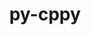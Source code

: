 ---
title: "py-cppy"
layout: cache
categories: [package, develop-2024-03-10]
meta: {"versions": ["1.2.1"], "compilers": ["apple-clang@=15.0.0", "gcc@=11.1.0", "gcc@=11.4.0", "gcc@=7.5.0", "gcc@=9.4.0", "oneapi@=2024.0.0"], "oss": ["ubuntu18.04", "ubuntu20.04", "ubuntu22.04", "ventura"], "platforms": ["darwin", "linux"], "targets": ["aarch64", "neoverse_v1", "neoverse_v2", "ppc64le", "x86_64_v3"], "stacks": ["data-vis-sdk", "e4s", "e4s-neoverse-v2", "e4s-neoverse_v1", "e4s-oneapi", "e4s-power", "e4s-rocm-external", "ml-darwin-aarch64-mps", "ml-linux-x86_64-cpu", "ml-linux-x86_64-cuda", "ml-linux-x86_64-rocm", "radiuss", "root"], "num_specs": 16, "num_specs_by_stack": {"ml-darwin-aarch64-mps": 1, "root": 16, "radiuss": 1, "e4s-power": 2, "data-vis-sdk": 2, "e4s-neoverse_v1": 2, "e4s-neoverse-v2": 2, "e4s": 3, "ml-linux-x86_64-rocm": 1, "ml-linux-x86_64-cpu": 1, "ml-linux-x86_64-cuda": 1, "e4s-rocm-external": 1, "e4s-oneapi": 2}}
spec_details: [{"hash": "khk4dtiw34faduzwhmz56jrqwg7jj4nv", "compiler": "apple-clang@=15.0.0", "versions": ["1.2.1"], "os": "ventura", "platform": "darwin", "target": "aarch64", "variants": ["build_system=python_pip"], "stacks": ["ml-darwin-aarch64-mps", "root"], "size": "-", "tarball": "https://binaries.spack.io/develop-2024-03-10/build_cache/darwin-ventura-aarch64/apple-clang-15.0.0/py-cppy-1.2.1/darwin-ventura-aarch64-apple-clang-15.0.0-py-cppy-1.2.1-khk4dtiw34faduzwhmz56jrqwg7jj4nv.spack"}, {"hash": "mfi4qqfgpw3ox6kbh54lpwgwccwxta4p", "compiler": "gcc@=7.5.0", "versions": ["1.2.1"], "os": "ubuntu18.04", "platform": "linux", "target": "x86_64_v3", "variants": ["build_system=python_pip"], "stacks": ["radiuss", "root"], "size": "-", "tarball": "https://binaries.spack.io/develop-2024-03-10/build_cache/linux-ubuntu18.04-x86_64_v3/gcc-7.5.0/py-cppy-1.2.1/linux-ubuntu18.04-x86_64_v3-gcc-7.5.0-py-cppy-1.2.1-mfi4qqfgpw3ox6kbh54lpwgwccwxta4p.spack"}, {"hash": "r6hwkzavsuh2xaz6ve5wskkfb35vob2a", "compiler": "gcc@=9.4.0", "versions": ["1.2.1"], "os": "ubuntu20.04", "platform": "linux", "target": "ppc64le", "variants": ["build_system=python_pip"], "stacks": ["e4s-power", "root"], "size": "-", "tarball": "https://binaries.spack.io/develop-2024-03-10/build_cache/linux-ubuntu20.04-ppc64le/gcc-9.4.0/py-cppy-1.2.1/linux-ubuntu20.04-ppc64le-gcc-9.4.0-py-cppy-1.2.1-r6hwkzavsuh2xaz6ve5wskkfb35vob2a.spack"}, {"hash": "duqe4kqomv6psczll3qnrli66emtsy3g", "compiler": "gcc@=9.4.0", "versions": ["1.2.1"], "os": "ubuntu20.04", "platform": "linux", "target": "ppc64le", "variants": ["build_system=python_pip"], "stacks": ["e4s-power", "root"], "size": "-", "tarball": "https://binaries.spack.io/develop-2024-03-10/build_cache/linux-ubuntu20.04-ppc64le/gcc-9.4.0/py-cppy-1.2.1/linux-ubuntu20.04-ppc64le-gcc-9.4.0-py-cppy-1.2.1-duqe4kqomv6psczll3qnrli66emtsy3g.spack"}, {"hash": "ufhepflgcbj2gklh6fg66dvrem6bebqs", "compiler": "gcc@=11.1.0", "versions": ["1.2.1"], "os": "ubuntu20.04", "platform": "linux", "target": "x86_64_v3", "variants": ["build_system=python_pip"], "stacks": ["data-vis-sdk", "root"], "size": "-", "tarball": "https://binaries.spack.io/develop-2024-03-10/build_cache/linux-ubuntu20.04-x86_64_v3/gcc-11.1.0/py-cppy-1.2.1/linux-ubuntu20.04-x86_64_v3-gcc-11.1.0-py-cppy-1.2.1-ufhepflgcbj2gklh6fg66dvrem6bebqs.spack"}, {"hash": "p6l5r77m5ysgz3qp6d32s6lrnv2nybjr", "compiler": "gcc@=11.1.0", "versions": ["1.2.1"], "os": "ubuntu20.04", "platform": "linux", "target": "x86_64_v3", "variants": ["build_system=python_pip"], "stacks": ["data-vis-sdk", "root"], "size": "-", "tarball": "https://binaries.spack.io/develop-2024-03-10/build_cache/linux-ubuntu20.04-x86_64_v3/gcc-11.1.0/py-cppy-1.2.1/linux-ubuntu20.04-x86_64_v3-gcc-11.1.0-py-cppy-1.2.1-p6l5r77m5ysgz3qp6d32s6lrnv2nybjr.spack"}, {"hash": "4l2se5ttooha7piezwhc7q5uayrzreq2", "compiler": "gcc@=11.4.0", "versions": ["1.2.1"], "os": "ubuntu22.04", "platform": "linux", "target": "neoverse_v1", "variants": ["build_system=python_pip"], "stacks": ["e4s-neoverse_v1", "root"], "size": "-", "tarball": "https://binaries.spack.io/develop-2024-03-10/build_cache/linux-ubuntu22.04-neoverse_v1/gcc-11.4.0/py-cppy-1.2.1/linux-ubuntu22.04-neoverse_v1-gcc-11.4.0-py-cppy-1.2.1-4l2se5ttooha7piezwhc7q5uayrzreq2.spack"}, {"hash": "t52y2qqglc6uuhp3ybarlfx6ovsnamys", "compiler": "gcc@=11.4.0", "versions": ["1.2.1"], "os": "ubuntu22.04", "platform": "linux", "target": "neoverse_v1", "variants": ["build_system=python_pip"], "stacks": ["e4s-neoverse_v1", "root"], "size": "-", "tarball": "https://binaries.spack.io/develop-2024-03-10/build_cache/linux-ubuntu22.04-neoverse_v1/gcc-11.4.0/py-cppy-1.2.1/linux-ubuntu22.04-neoverse_v1-gcc-11.4.0-py-cppy-1.2.1-t52y2qqglc6uuhp3ybarlfx6ovsnamys.spack"}, {"hash": "qqyhwslfnmayihbtuauh27ghr577lbvn", "compiler": "gcc@=11.4.0", "versions": ["1.2.1"], "os": "ubuntu22.04", "platform": "linux", "target": "neoverse_v2", "variants": ["build_system=python_pip"], "stacks": ["e4s-neoverse-v2", "root"], "size": "-", "tarball": "https://binaries.spack.io/develop-2024-03-10/build_cache/linux-ubuntu22.04-neoverse_v2/gcc-11.4.0/py-cppy-1.2.1/linux-ubuntu22.04-neoverse_v2-gcc-11.4.0-py-cppy-1.2.1-qqyhwslfnmayihbtuauh27ghr577lbvn.spack"}, {"hash": "fbl4pipyunltvkiaarb744jtgzozmddh", "compiler": "gcc@=11.4.0", "versions": ["1.2.1"], "os": "ubuntu22.04", "platform": "linux", "target": "neoverse_v2", "variants": ["build_system=python_pip"], "stacks": ["e4s-neoverse-v2", "root"], "size": "-", "tarball": "https://binaries.spack.io/develop-2024-03-10/build_cache/linux-ubuntu22.04-neoverse_v2/gcc-11.4.0/py-cppy-1.2.1/linux-ubuntu22.04-neoverse_v2-gcc-11.4.0-py-cppy-1.2.1-fbl4pipyunltvkiaarb744jtgzozmddh.spack"}, {"hash": "jeed6qjxbehjqd7mn3urkzua5wp6zz67", "compiler": "gcc@=11.4.0", "versions": ["1.2.1"], "os": "ubuntu22.04", "platform": "linux", "target": "x86_64_v3", "variants": ["build_system=python_pip"], "stacks": ["e4s", "root"], "size": "-", "tarball": "https://binaries.spack.io/develop-2024-03-10/build_cache/linux-ubuntu22.04-x86_64_v3/gcc-11.4.0/py-cppy-1.2.1/linux-ubuntu22.04-x86_64_v3-gcc-11.4.0-py-cppy-1.2.1-jeed6qjxbehjqd7mn3urkzua5wp6zz67.spack"}, {"hash": "6ce5fz2ze6rg5ky5tx4ob6tl32lyvm33", "compiler": "gcc@=11.4.0", "versions": ["1.2.1"], "os": "ubuntu22.04", "platform": "linux", "target": "x86_64_v3", "variants": ["build_system=python_pip"], "stacks": ["ml-linux-x86_64-rocm", "ml-linux-x86_64-cpu", "ml-linux-x86_64-cuda", "e4s-rocm-external", "root"], "size": "-", "tarball": "https://binaries.spack.io/develop-2024-03-10/build_cache/linux-ubuntu22.04-x86_64_v3/gcc-11.4.0/py-cppy-1.2.1/linux-ubuntu22.04-x86_64_v3-gcc-11.4.0-py-cppy-1.2.1-6ce5fz2ze6rg5ky5tx4ob6tl32lyvm33.spack"}, {"hash": "bdhgbvqiutwunubaqdo7e37356tfnzxn", "compiler": "gcc@=11.4.0", "versions": ["1.2.1"], "os": "ubuntu22.04", "platform": "linux", "target": "x86_64_v3", "variants": ["build_system=python_pip"], "stacks": ["e4s", "root"], "size": "-", "tarball": "https://binaries.spack.io/develop-2024-03-10/build_cache/linux-ubuntu22.04-x86_64_v3/gcc-11.4.0/py-cppy-1.2.1/linux-ubuntu22.04-x86_64_v3-gcc-11.4.0-py-cppy-1.2.1-bdhgbvqiutwunubaqdo7e37356tfnzxn.spack"}, {"hash": "p2cgrnylozagc24j6sqksms3jpx5vnx4", "compiler": "gcc@=11.4.0", "versions": ["1.2.1"], "os": "ubuntu22.04", "platform": "linux", "target": "x86_64_v3", "variants": ["build_system=python_pip"], "stacks": ["e4s", "root"], "size": "-", "tarball": "https://binaries.spack.io/develop-2024-03-10/build_cache/linux-ubuntu22.04-x86_64_v3/gcc-11.4.0/py-cppy-1.2.1/linux-ubuntu22.04-x86_64_v3-gcc-11.4.0-py-cppy-1.2.1-p2cgrnylozagc24j6sqksms3jpx5vnx4.spack"}, {"hash": "okrl4fhsk6jg6hnkdpxjezyr67cmpxky", "compiler": "oneapi@=2024.0.0", "versions": ["1.2.1"], "os": "ubuntu22.04", "platform": "linux", "target": "x86_64_v3", "variants": ["build_system=python_pip"], "stacks": ["e4s-oneapi", "root"], "size": "-", "tarball": "https://binaries.spack.io/develop-2024-03-10/build_cache/linux-ubuntu22.04-x86_64_v3/oneapi-2024.0.0/py-cppy-1.2.1/linux-ubuntu22.04-x86_64_v3-oneapi-2024.0.0-py-cppy-1.2.1-okrl4fhsk6jg6hnkdpxjezyr67cmpxky.spack"}, {"hash": "pfwbetyyglku2fmezonstitsakyf3vc5", "compiler": "oneapi@=2024.0.0", "versions": ["1.2.1"], "os": "ubuntu22.04", "platform": "linux", "target": "x86_64_v3", "variants": ["build_system=python_pip"], "stacks": ["e4s-oneapi", "root"], "size": "-", "tarball": "https://binaries.spack.io/develop-2024-03-10/build_cache/linux-ubuntu22.04-x86_64_v3/oneapi-2024.0.0/py-cppy-1.2.1/linux-ubuntu22.04-x86_64_v3-oneapi-2024.0.0-py-cppy-1.2.1-pfwbetyyglku2fmezonstitsakyf3vc5.spack"}]
---